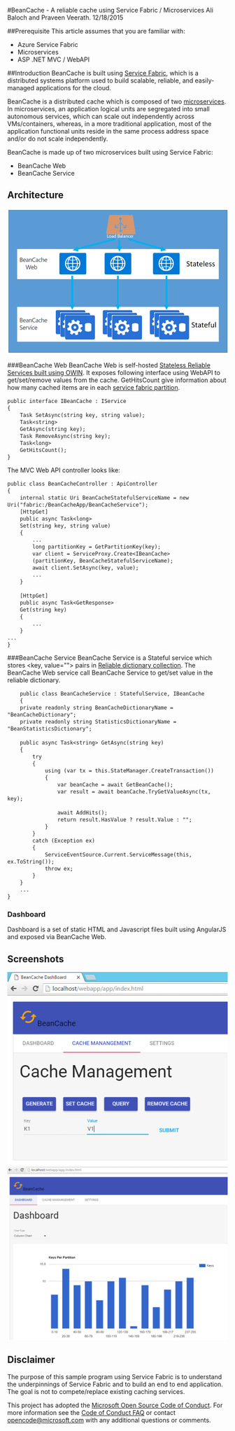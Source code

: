 <properties
   pageTitle="BeanCache"
   description="Simple cache using Service Fabric"
   services="service-fabric"
   documentationCenter=".net"
   authors="Ali Baloch, Praveen Veerath"
   manager=""
   editor=""/>

#BeanCache - A reliable cache using Service Fabric / Microservices
Ali Baloch and Praveen Veerath.
12/18/2015


##Prerequisite
This article assumes that you are familiar with:

- Azure Service Fabric
- Microservices
- ASP .NET MVC / WebAPI

##Introduction
BeanCache is built using [Service Fabric](https://azure.microsoft.com/en-us/documentation/articles/service-fabric-overview/), which is a distributed systems platform used to build scalable, reliable, and easily-managed applications for the cloud.

BeanCache is a distributed cache which is composed of two [microservices](https://msdn.microsoft.com/en-us/magazine/mt595752.aspx). In microservices, an application logical units are segregated into small autonomous services, which can scale out independently across VMs/containers, whereas, in a more traditional application, most of the application functional units reside in the same process address space and/or do not scale independently.

BeanCache is made up of two microservices built using Service Fabric:

- BeanCache Web
- BeanCache Service

## Architecture

![BeanCache Architecture](https://raw.githubusercontent.com/alibaloch/BeanCache/master/images/Architecture.png)

###BeanCache Web
BeanCache Web is self-hosted [Stateless Reliable Services built using OWIN](https://azure.microsoft.com/en-us/documentation/articles/service-fabric-reliable-services-communication-webapi/). It exposes following interface using WebAPI to get/set/remove values from the cache. GetHitsCount give information about how many cached items are in each [service fabric partition](https://azure.microsoft.com/en-us/documentation/articles/service-fabric-concepts-partitioning/).


	public interface IBeanCache : IService
	{
		Task SetAsync(string key, string value);
		Task<string>
		GetAsync(string key);
		Task RemoveAsync(string key);
		Task<long>
		GetHitsCount();
	}

The MVC Web API controller looks like:

	public class BeanCacheController : ApiController
	{
		internal static Uri BeanCacheStatefulServiceName = new Uri("fabric:/BeanCacheApp/BeanCacheService");
		[HttpGet]
		public async Task<long>
		Set(string key, string value)
		{
			...
			long partitionKey = GetPartitionKey(key);
			var client = ServiceProxy.Create<IBeanCache>
			(partitionKey, BeanCacheStatefulServiceName);
			await client.SetAsync(key, value);
			...
		}
		
		[HttpGet]
		public async Task<GetResponse>
		Get(string key)
		{
			...
		}
	...
	}


###BeanCache Service
BeanCache Service is a Stateful service which stores <key, value=""> pairs in [Reliable dictionary collection](https://azure.microsoft.com/en-us/documentation/articles/service-fabric-reliable-services-reliable-collections/). The BeanCache Web service call BeanCache Service to get/set value in the reliable dictionary.

        public class BeanCacheService : StatefulService, IBeanCache
        {
        private readonly string BeanCacheDictionaryName = "BeanCacheDictionary";
        private readonly string StatisticsDictionaryName = "BeanStatisticsDictionary";

        public async Task<string> GetAsync(string key)
        {
            try
            {
                using (var tx = this.StateManager.CreateTransaction())
                {
                    var beanCache = await GetBeanCache();
                    var result = await beanCache.TryGetValueAsync(tx, key);

                    await AddHits();
                    return result.HasValue ? result.Value : "";
                }
            }
            catch (Exception ex)
            {
                ServiceEventSource.Current.ServiceMessage(this, ex.ToString());
                throw ex;
            }
        }
		...
	}


### Dashboard
Dashboard is a set of static HTML and Javascript files built using AngularJS and exposed via BeanCache Web.

## Screenshots
![BeanCache Architecture](https://raw.githubusercontent.com/alibaloch/BeanCache/master/images/Dashboard2.png)
![BeanCache Architecture](https://raw.githubusercontent.com/alibaloch/BeanCache/master/images/Dashboard1.png)
## Disclaimer
The purpose of this sample program using Service Fabric is to understand the underpinnings of Service Fabric and to build an end to end application. The goal is not to compete/replace existing caching services. 

This project has adopted the [Microsoft Open Source Code of Conduct](https://opensource.microsoft.com/codeofconduct/). For more information see the [Code of Conduct FAQ](https://opensource.microsoft.com/codeofconduct/faq/) or contact [opencode@microsoft.com](mailto:opencode@microsoft.com) with any additional questions or comments.
